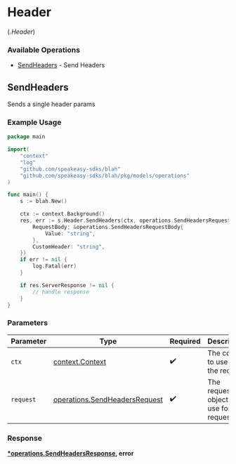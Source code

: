# Header
(*.Header*)

### Available Operations

* [SendHeaders](#sendheaders) - Send Headers

## SendHeaders

Sends a single header params

### Example Usage

```go
package main

import(
	"context"
	"log"
	"github.com/speakeasy-sdks/blah"
	"github.com/speakeasy-sdks/blah/pkg/models/operations"
)

func main() {
    s := blah.New()

    ctx := context.Background()
    res, err := s.Header.SendHeaders(ctx, operations.SendHeadersRequest{
        RequestBody: &operations.SendHeadersRequestBody{
            Value: "string",
        },
        CustomHeader: "string",
    })
    if err != nil {
        log.Fatal(err)
    }

    if res.ServerResponse != nil {
        // handle response
    }
}
```

### Parameters

| Parameter                                                                      | Type                                                                           | Required                                                                       | Description                                                                    |
| ------------------------------------------------------------------------------ | ------------------------------------------------------------------------------ | ------------------------------------------------------------------------------ | ------------------------------------------------------------------------------ |
| `ctx`                                                                          | [context.Context](https://pkg.go.dev/context#Context)                          | :heavy_check_mark:                                                             | The context to use for the request.                                            |
| `request`                                                                      | [operations.SendHeadersRequest](../../models/operations/sendheadersrequest.md) | :heavy_check_mark:                                                             | The request object to use for the request.                                     |


### Response

**[*operations.SendHeadersResponse](../../models/operations/sendheadersresponse.md), error**

